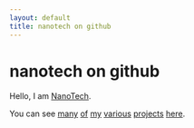 ```yaml
---
layout: default
title: nanotech on github
---
```


nanotech on github
==================

Hello, I am [NanoTech][].

You can see [many][1] [of][6] [my][2] [various][3] [projects][4] [here][5].

[NanoTech]: http://nanotech.nanotechcorp.net/
[1]: http://nanotechcorp.net/kanzapanoid "Kanzapanoid, a platformer game"
[2]: http://timesit.com/ "TimesIt!"
[3]: http://github.com/nanotech/webcore/ "WebCore"
[4]: http://github.com/nanotech/musicmonitor/ "MusicMonitor"
[5]: http://github.com/nanotech "My github profile"
[6]: http://github.com/nanotech/thegrid/ "The Grid"
